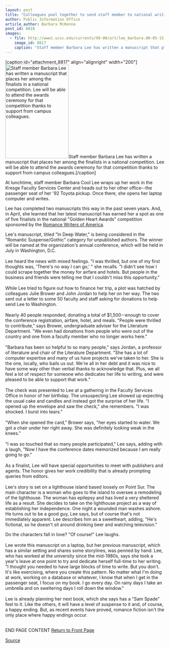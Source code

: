 ```yaml
---
layout: post
title: "Colleagues pool together to send staff member to national writing conference"
author: Public Information Office
article_author: Barbara McKenna
post_id: 8818
images:
  - file: http://www1.ucsc.edu/currents/99-00/art/lee_barbara.00-05-15.200.jpg
    image_id: 8817
    caption: "Staff member Barbara Lee has written a manuscript that places her among the finalists in a national competition. Lee will be able to attend the awards ceremony for that competition thanks to support from campus colleagues."
---
```


[caption id="attachment_8817" align="alignright" width="200"]<a href="http://dev-ucsc-news.pantheonsite.io/wp-content/uploads/2000/05/lee_barbara.00-05-15.200.jpg"><img class="size-full wp-image-8817" src="http://dev-ucsc-news.pantheonsite.io/wp-content/uploads/2000/05/lee_barbara.00-05-15.200.jpg" alt="Staff member Barbara Lee has written a manuscript that places her among the finalists in a national competition. Lee will be able to attend the awards ceremony for that competition thanks to support from campus colleagues." width="200" height="296" /></a>Staff member Barbara Lee has written a manuscript that places her among the finalists in a national competition. Lee will be able to attend the awards ceremony for that competition thanks to support from campus colleagues.[/caption]
<p>
  At lunchtime, staff member Barbara Cool Lee wraps up her work in the Kresge Faculty Services Center and heads out to her other office--the passenger seat of her '92 Toyota pickup. Once there, she opens her laptop computer and writes.
</p>Lee has completed two manuscripts this way in the past seven years. And, in April, she learned that her latest manuscript has earned her a spot as one of five finalists in the national "Golden Heart Awards" competition sponsored by the <a href="http://www.rwanational.com/golden_heart2.stm">Romance Writers of America</a>.
<p>
  Lee's manuscript, titled "In Deep Water," is being considered in the "Romantic Suspense/Gothic" category for unpublished authors. The winner will be named at the organization's annual conference, which will be held in July in Washington, D.C.<br>
  <br>
  Lee heard the news with mixed feelings. "I was thrilled, but one of my first thoughts was, 'There's no way I can go,' " she recalls. "I didn't see how I could scrape together the money for airfare and hotels. But people in the business and friends were telling me that I couldn't miss this opportunity."<br>
  <br>
  While Lee tried to figure out how to finance her trip, a plot was hatched by colleagues Julie Brower and John Jordan to help her on her way. The two sent out a letter to some 50 faculty and staff asking for donations to help send Lee to Washington.<br>
  <br>
  Nearly 40 people responded, donating a total of $1,500--enough to cover the conference registration, airfare, hotel, and meals. "People were thrilled to contribute," says Brower, undergraduate adviser for the Literature Department. "We even had donations from people who were out of the country and one from a faculty member who no longer works here."<br>
  <br>
  "Barbara has been so helpful to so many people," says Jordan, a professor of literature and chair of the Literature Department. "She has a lot of computer expertise and many of us have projects we've taken to her. She is the one, locally, who bails us out. We're all in her debt and it was nice to have some way other than verbal thanks to acknowledge that. Plus, we all feel a lot of respect for someone who dedicates her life to writing, and were pleased to be able to support that work."<br>
  <br>
  The check was presented to Lee at a gathering in the Faculty Services Office in honor of her birthday. The unsuspecting Lee showed up expecting the usual cake and candles and instead got the surprise of her life. "I opened up the envelope and saw the check," she remembers. "I was shocked. I burst into tears."<br>
  <br>
  "When she opened the card," Brower says, "her eyes started to water. We got a chair under her right away. She was definitely looking weak in the knees."<br>
  <br>
  "I was so touched that so many people participated," Lee says, adding with a laugh, "Now I have the conference dates memorized because I am really going to go."<br>
  <br>
  As a finalist, Lee will have special opportunities to meet with publishers and agents. The honor gives her work credibility that is already prompting queries from editors.<br>
  <br>
  Lee's story is set on a lighthouse island based loosely on Point Sur. The main character is a woman who goes to the island to oversee a remodeling of the lighthouse. The woman has epilepsy and has lived a very sheltered life as a result. She decides to take on the lighthouse project as a way of establishing her independence. One night a wounded man washes ashore. He turns out to be a good guy, Lee says, but of course that's not immediately apparent. Lee describes him as a sweetheart, adding, "He's fictional, so he doesn't sit around drinking beer and watching television."
</p>
<p>
  Do the characters fall in love? "Of course!" Lee laughs.<br>
  <br>
  Lee wrote this manuscript on a laptop, but her previous manuscript, which has a similar setting and shares some storylines, was penned by hand. Lee, who has worked at the university since the mid-1980s, says she took a year's leave at one point to try and dedicate herself full-time to her writing. "I thought you needed to have large blocks of time to write. But you don't. It's like exercising, where you create this pattern. No matter what I'm doing at work, working on a database or whatever, I know that when I get in the passenger seat, I focus on my book. I go every day. On rainy days I take an umbrella and on sweltering days I roll down the window."<br>
  <br>
  Lee is already planning her next book, which she says has a "Sam Spade" feel to it. Like the others, it will have a level of suspense to it and, of course, a happy ending. But, as recent events have proved, romance fiction isn't the only place where happy endings occur.
</p>
<p>
  <br>
  END PAGE CONTENT <a href="../../index.html">Return to Front Page</a> <img align="bottom" alt=" " border="0" height="1" src="../../images/trans.gif" width="385">
</p>
<p><a href="http://www1.ucsc.edu/currents/99-00/05-15/romance.html" title="Permalink to romance">Source</a></p>
